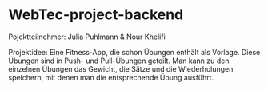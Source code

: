 # WebTec-project-backend
Pojektteilnehmer: Julia Puhlmann & Nour Khelifi


Projektidee:
Eine Fitness-App, die schon Übungen enthält als Vorlage. Diese Übungen sind in Push- und Pull-Übungen geteilt.
Man kann zu den einzelnen Übungen das Gewicht, die Sätze und die Wiederholungen speichern, mit denen man die entsprechende Übung ausführt.
